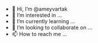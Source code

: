 - 👋 Hi, I’m @ameyvartak
- 👀 I’m interested in ...
- 🌱 I’m currently learning ...
- 💞️ I’m looking to collaborate on ...
- 📫 How to reach me ...

<!---
ameyvartak/ameyvartak is a ✨ special ✨ repository because its `README.md` (this file) appears on your GitHub profile.
You can click the Preview link to take a look at your changes.
--->

